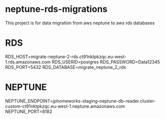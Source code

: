 # neptune-rds-migrations
This project is for data migration from aws neptune to aws rds databases

# RDS
RDS_HOST=migrate-neptune-2-rds.ct91nktpkzqc.eu-west-1.rds.amazonaws.com
RDS_USERID=postgres
RDS_PASSWORD=Data12345
RDS_PORT=5432
RDS_DATABASE=migrate_neptune_2_rds

# NEPTUNE
NEPTUNE_ENDPOINT=jphomeworks-staging-neptune-db-reader.cluster-custom-ct91nktpkzqc.eu-west-1.neptune.amazonaws.com
NEPTUNE_PORT=8182